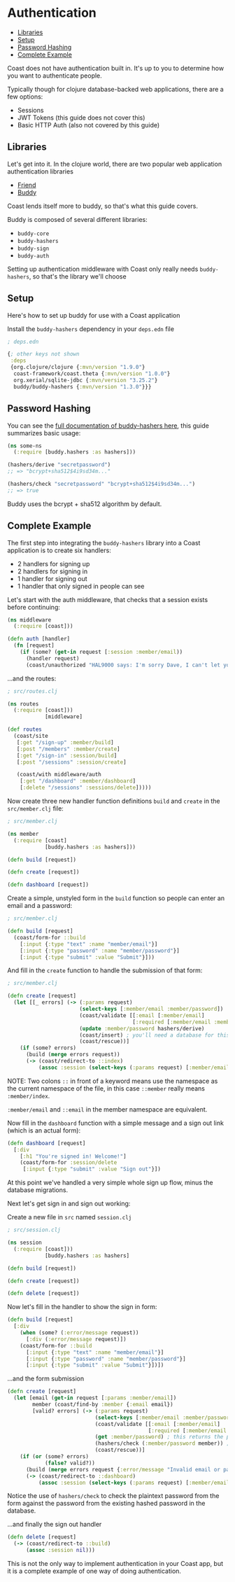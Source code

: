 # Authentication

* [Libraries](#user-content-libraries)
* [Setup](#user-content-setup)
* [Password Hashing](#user-content-password-hashing)
* [Complete Example](#user-content-complete-example)

Coast does not have authentication built in. It's up to you to determine how you want to authenticate people.

Typically though for clojure database-backed web applications, there are a few options:

- Sessions
- JWT Tokens (this guide does not cover this)
- Basic HTTP Auth (also not covered by this guide)

## Libraries

Let's get into it. In the clojure world, there are two popular web application authentication libraries

- [Friend](https://github.com/cemerick/friend)
- [Buddy](https://github.com/funcool/buddy)

Coast lends itself more to buddy, so that's what this guide covers.

Buddy is composed of several different libraries:

- `buddy-core`
- `buddy-hashers`
- `buddy-sign`
- `buddy-auth`

Setting up authentication middleware with Coast only really needs `buddy-hashers`, so that's the library we'll choose

## Setup

Here's how to set up buddy for use with a Coast application

Install the `buddy-hashers` dependency in your `deps.edn` file

```clojure
; deps.edn

{; other keys not shown
 :deps
 {org.clojure/clojure {:mvn/version "1.9.0"}
  coast-framework/coast.theta {:mvn/version "1.0.0"}
  org.xerial/sqlite-jdbc {:mvn/version "3.25.2"}
  buddy/buddy-hashers {:mvn/version "1.3.0"}}}
```

## Password Hashing

You can see the [full documentation of buddy-hashers here](https://funcool.github.io/buddy-hashers/latest/), this guide summarizes basic usage:

```clojure
(ns some-ns
  (:require [buddy.hashers :as hashers]))

(hashers/derive "secretpassword")
;; => "bcrypt+sha512$4i9sd34m..."

(hashers/check "secretpassword" "bcrypt+sha512$4i9sd34m...")
;; => true
```

Buddy uses the bcrypt + sha512 algorithm by default.

## Complete Example

The first step into integrating the `buddy-hashers` library into a Coast application is to create six handlers:

- 2 handlers for signing up
- 2 handlers for signing in
- 1 handler for signing out
- 1 handler that only signed in people can see

Let's start with the auth middleware, that checks that a session exists before continuing:

```clojure
(ns middleware
  (:require [coast]))

(defn auth [handler]
  (fn [request]
    (if (some? (get-in request [:session :member/email))
      (handler request)
      (coast/unauthorized "HAL9000 says: I'm sorry Dave, I can't let you do that"))))
```

...and the routes:

```clojure
; src/routes.clj

(ns routes
  (:require [coast]))
            [middleware]

(def routes
  (coast/site
   [:get "/sign-up" :member/build]
   [:post "/members" :member/create]
   [:get "/sign-in" :session/build]
   [:post "/sessions" :session/create]

   (coast/with middleware/auth
    [:get "/dashboard" :member/dashboard]
    [:delete "/sessions" :sessions/delete]))))
```

Now create three new handler function definitions `build` and `create` in the `src/member.clj` file:

```clojure
; src/member.clj

(ns member
  (:require [coast]
            [buddy.hashers :as hashers]))

(defn build [request])

(defn create [request])

(defn dashboard [request])
```

Create a simple, unstyled form in the `build` function so people can enter an email and a password:

```clojure
; src/member.clj

(defn build [request]
  (coast/form-for ::build
    [:input {:type "text" :name "member/email"}]
    [:input {:type "password" :name "member/password"}]
    [:input {:type "submit" :value "Submit"}]))
```

And fill in the `create` function to handle the submission of that form:

```clojure
; src/member.clj

(defn create [request]
  (let [[_ errors] (-> (:params request)
                       (select-keys [:member/email :member/password])
                       (coast/validate [[:email [:member/email]
                                        [:required [:member/email :member/password]]]])
                       (update :member/password hashers/derive)
                       (coast/insert) ; you'll need a database for this to work
                       (coast/rescue))]
    (if (some? errors)
      (build (merge errors request))
      (-> (coast/redirect-to ::index)
          (assoc :session (select-keys (:params request) [:member/email]))))))
```

NOTE: Two colons `::` in front of a keyword means use the namespace as the current namespace of the file, in this case `::member` really means `:member/index`.

`:member/email` and `::email` in the member namespace are equivalent.

Now fill in the `dashboard` function with a simple message and a sign out link (which is an actual form):

```clojure
(defn dashboard [request]
  [:div
    [:h1 "You're signed in! Welcome!"]
    (coast/form-for :session/delete
     [:input {:type "submit" :value "Sign out"}])
```

At this point we've handled a very simple whole sign up flow, minus the database migrations.

Next let's get sign in and sign out working:

Create a new file in `src` named `session.clj`

```clojure
; src/session.clj

(ns session
  (:require [coast]))
            [buddy.hashers :as hashers]

(defn build [request])

(defn create [request])

(defn delete [request])
```

Now let's fill in the handler to show the sign in form:

```clojure
(defn build [request]
  [:div
    (when (some? (:error/message request))
      [:div (:error/message request)])
    (coast/form-for ::build
      [:input {:type "text" :name "member/email"}]
      [:input {:type "password" :name "member/password"}]
      [:input {:type "submit" :value "Submit"}])])
```

...and the form submission

```clojure
(defn create [request]
  (let [email (get-in request [:params :member/email])
        member (coast/find-by :member {:email email})
        [valid? errors] (-> (:params request)
                            (select-keys [:member/email :member/password])
                            (coast/validate [[:email [:member/email]
                                             [:required [:member/email :member/password]]]]) ; these three lines could be middleware
                            (get :member/password) ; this returns the plaintext password from the params map
                            (hashers/check (:member/password member)) ; hashers/check is here
                            (coast/rescue))]
    (if (or (some? errors)
            (false? valid?))
      (build (merge errors request {:error/message "Invalid email or password"}))
      (-> (coast/redirect-to ::dashboard)
          (assoc :session (select-keys (:params request) [:member/email]))))))
```

Notice the use of `hashers/check` to check the plaintext password from the form against the
password from the existing hashed password in the database.

...and finally the sign out handler

```clojure
(defn delete [request]
  (-> (coast/redirect-to ::build)
      (assoc :session nil)))
```

This is not the only way to implement authentication in your Coast app, but it is a complete example of one way of doing authentication.
